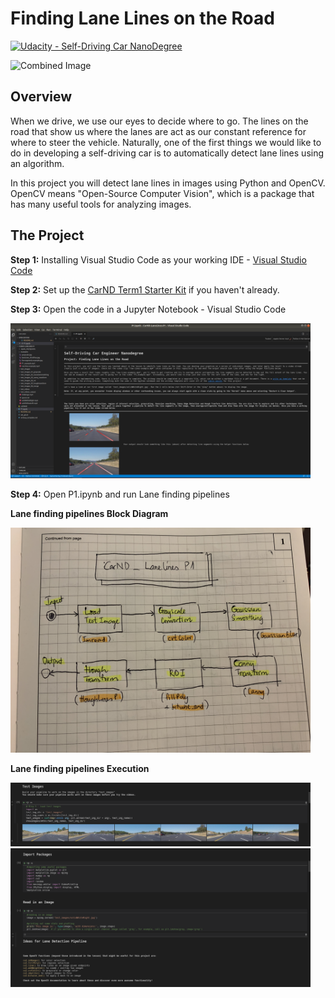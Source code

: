# **Finding Lane Lines on the Road** 
[![Udacity - Self-Driving Car NanoDegree](https://s3.amazonaws.com/udacity-sdc/github/shield-carnd.svg)](http://www.udacity.com/drive)

<img src="examples/laneLines_thirdPass.jpg" width="480" alt="Combined Image" />

Overview
---

When we drive, we use our eyes to decide where to go.  The lines on the road that show us where the lanes are act as our constant reference for where to steer the vehicle.  Naturally, one of the first things we would like to do in developing a self-driving car is to automatically detect lane lines using an algorithm.

In this project you will detect lane lines in images using Python and OpenCV.  OpenCV means "Open-Source Computer Vision", which is a package that has many useful tools for analyzing images.  


The Project
---
**Step 1:** Installing Visual Studio Code as your working IDE - [Visual Studio Code](https://code.visualstudio.com/)

**Step 2:** Set up the [CarND Term1 Starter Kit](https://github.com/udacity/CarND-Term1-Starter-Kit/blob/master/README.md) if you haven't already.

**Step 3:** Open the code in a Jupyter Notebook - Visual Studio Code

<img src="VisualStudioCode_iPynb.png" width="480" alt="Combined Image" />

**Step 4:** Open P1.ipynb and run Lane finding pipelines

**Lane finding pipelines Block Diagram**

<img src="LanesFinding_Blockdiagram.jpg" width="480" alt="Combined Image" />


**Lane finding pipelines Execution**

<img src="FindingLanes_pipeline1.png" width="480" alt="Combined Image" /> 

<img src="FindingLanes_pipeline2.png" width="480" alt="Combined Image" />
